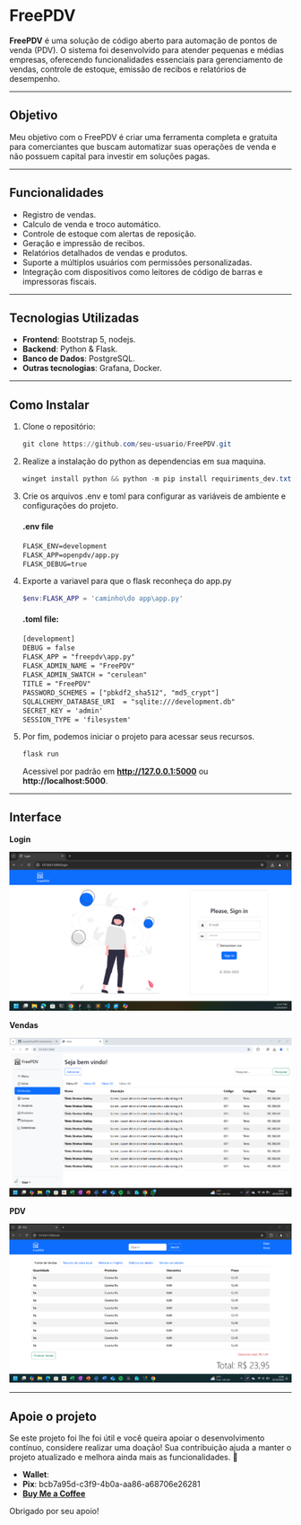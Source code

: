 # FreePDV

**FreePDV** é uma solução de código aberto para automação de pontos de venda (PDV). O sistema foi desenvolvido para atender pequenas e médias empresas, oferecendo funcionalidades essenciais para gerenciamento de vendas, controle de estoque, emissão de recibos e relatórios de desempenho.

---

## **Objetivo**
Meu objetivo com o FreePDV é criar uma ferramenta completa e gratuita para comerciantes que buscam automatizar suas operações de venda e não possuem capital para investir em soluções pagas.

---

## **Funcionalidades**
- Registro de vendas.
- Calculo de venda e troco automático.
- Controle de estoque com alertas de reposição.
- Geração e impressão de recibos.
- Relatórios detalhados de vendas e produtos.
- Suporte a múltiplos usuários com permissões personalizadas.
- Integração com dispositivos como leitores de código de barras e impressoras fiscais.

---

## **Tecnologias Utilizadas**
- **Frontend**: Bootstrap 5, nodejs.
- **Backend**: Python & Flask.
- **Banco de Dados**: PostgreSQL.
- **Outras tecnologias**: Grafana, Docker.

---

## **Como Instalar**
1. Clone o repositório:
    ```powershell
    git clone https://github.com/seu-usuario/FreePDV.git
    ```
2. Realize a instalação do python as dependencias em sua maquina.
    ```powershell
    winget install python && python -m pip install requiriments_dev.txt
    ```
3. Crie os arquivos .env e toml para configurar as variáveis de ambiente e configurações do projeto.
    #### .env file
    ```text
    FLASK_ENV=development 
    FLASK_APP=openpdv/app.py
    FLASK_DEBUG=true
    ```
4. Exporte a variavel para que o flask reconheça do app.py
    ```powershell
    $env:FLASK_APP = 'caminho\do app\app.py'
    
    ```

    #### .toml file:
    ```text
    [development]
    DEBUG = false
    FLASK_APP = "freepdv\app.py"
    FLASK_ADMIN_NAME = "FreePDV"
    FLASK_ADMIN_SWATCH = "cerulean"
    TITLE = "FreePDV"
    PASSWORD_SCHEMES = ["pbkdf2_sha512", "md5_crypt"]
    SQLALCHEMY_DATABASE_URI  = "sqlite:///development.db"
    SECRET_KEY = 'admin'
    SESSION_TYPE = 'filesystem'
    ```
4. Por fim, podemos iniciar o projeto para acessar seus recursos.
    ```powershell
    flask run
    ```

    Acessivel por padrão em **http://127.0.0.1:5000** ou **http://localhost:5000**.

---
## **Interface**
**Login**

![Captura de tela Login](Screenshots/login_screen.png)

**Vendas**

![Captura de tela vendas](Screenshots/vendas_screen.png)

**PDV**

![Captura de tela PDV](Screenshots/pdv_screen.png)

---
## **Apoie o projeto**
Se este projeto foi lhe foi útil e você queira apoiar o desenvolvimento contínuo, considere realizar uma doação! Sua contribuição ajuda a manter o projeto atualizado e melhora ainda mais as funcionalidades. 🥳
- **Wallet**: 
- **Pix**: bcb7a95d-c3f9-4b0a-aa86-a68706e26281
- [**Buy Me a Coffee**](https://www.buymeacoffee.com/resu94xsrc)

Obrigado por seu apoio!
